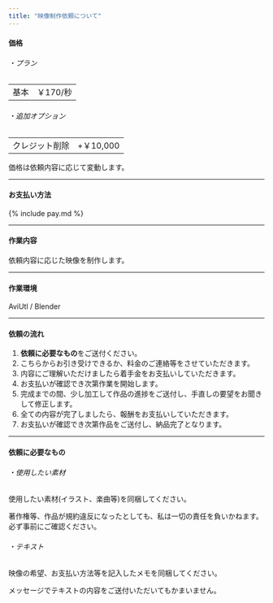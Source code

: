 ```yaml
---
title: "映像制作依頼について"
---
```



<h4 class="color-aqua">価格</h4>


<div class="box"></div>


###### ・プラン

<table>
    <tr>
      <td>基本</td>
      <td>￥170/秒</td>
    </tr>
</table>


<div class="box"></div>


###### ・追加オプション

<table>
    <tr>
      <td>クレジット削除</td>
      <td>+￥10,000</td>
    </tr>
</table>


<div class="box"></div>

価格は依頼内容に応じて変動します。




<div class="box"></div>

---


<div class="box"></div>

<h4 class="color-aqua">お支払い方法</h4>

<div class="box"></div>

{% include pay.md %}

<div class="box"></div>

---

<div class="box"></div>

<h4 class="color-aqua">作業内容</h4>

<div class="box"></div>

依頼内容に応じた映像を制作します。


<div class="box"></div>

---


<div class="box"></div>

<h4 class="color-aqua">作業環境</h4>

<div class="box"></div>



AviUtl / Blender


<div class="box"></div>

---



<div class="box"></div>

<h4 class="color-aqua">依頼の流れ</h4>

<div class="box"></div>

1. <a class="color-yellow" style="font-weight:bold;">依頼に必要なもの</a>をご送付ください。
1. こちらからお引き受けできるか、料金のご連絡等をさせていただきます。
1. 内容にご理解いただけましたら着手金をお支払いしていただきます。
1. お支払いが確認でき次第作業を開始します。
1. 完成までの間、少し加工して作品の進捗をご送付し、手直しの要望をお聞きして修正します。
1. 全ての内容が完了しましたら、報酬をお支払いしていただきます。
1. お支払いが確認でき次第作品をご送付し、納品完了となります。


<div class="box"></div>

---


<div class="box"></div>


<h4 class="color-aqua">依頼に必要なもの</h4>

<div class="box"></div>


###### ・使用したい素材

使用したい素材(イラスト、楽曲等)を同梱してください。

著作権等、作品が規約違反になったとしても、私は一切の責任を負いかねます。必ず事前にご確認ください。



<div class="box"></div>


###### ・テキスト

映像の希望、お支払い方法等を記入したメモを同梱してください。

メッセージでテキストの内容をご送付いただいてもかまいません。
